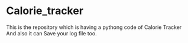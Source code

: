 # Calorie_tracker
This is the repository which is having a pythong code of Calorie Tracker And also it can Save your log file too. 
